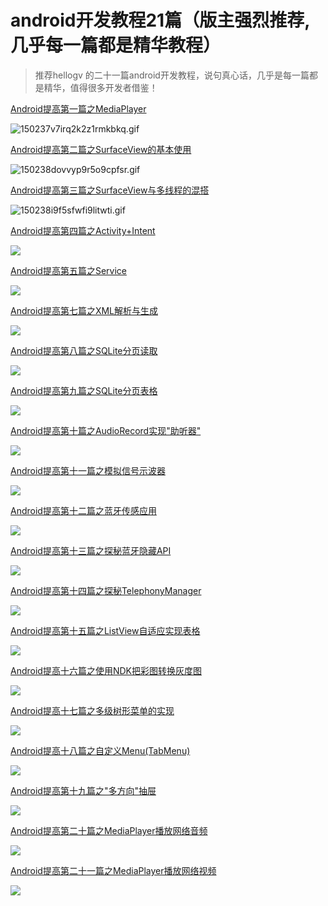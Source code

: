 android开发教程21篇（版主强烈推荐,几乎每一篇都是精华教程）
===

> 推荐hellogv 的二十一篇android开发教程，说句真心话，几乎是每一篇都是精华，值得很多开发者借鉴！


[Android提高第一篇之MediaPlayer](http://www.apkbus.com/android-23947-1-1.html)

![150237v7irq2k2z1rmkbkq.gif](http://www.apkbus.com/data/attachment/forum/201307/22/150237v7irq2k2z1rmkbkq.gif) 

[Android提高第二篇之SurfaceView的基本使用](http://www.apkbus.com/android-23948-1-1.html)

![150238dovvyp9r5o9cpfsr.gif](http://www.apkbus.com/data/attachment/forum/201307/22/150238dovvyp9r5o9cpfsr.gif)

[Android提高第三篇之SurfaceView与多线程的混搭](http://www.apkbus.com/android-23949-1-1.html)

![150238i9f5sfwfi9litwti.gif](http://www.apkbus.com/data/attachment/forum/201307/22/150238i9f5sfwfi9litwti.gif)

[Android提高第四篇之Activity+Intent](http://www.apkbus.com/android-23950-1-1.html)

![](http://www.apkbus.com/data/attachment/forum/201307/22/150238mso747iya7hrzorq.gif)

[Android提高第五篇之Service](http://www.apkbus.com/android-23951-1-1.html)

![](http://www.apkbus.com/data/attachment/forum/201307/22/150238ezdv7x6xazh2baji.gif)

[Android提高第七篇之XML解析与生成](http://www.apkbus.com/android-23953-1-1.html)

![](http://www.apkbus.com/data/attachment/forum/201307/22/150238bcua67ycgs7yz7c7.gif)

[Android提高第八篇之SQLite分页读取](http://www.apkbus.com/android-23954-1-1.html)

![](http://www.apkbus.com/data/attachment/forum/201307/22/150238hc5lovaejag1ljb4.gif)

[Android提高第九篇之SQLite分页表格](http://www.apkbus.com/android-23955-1-1.html)

![](http://www.apkbus.com/data/attachment/forum/201307/22/150238kzzs4g561cc76011.gif)

[Android提高第十篇之AudioRecord实现"助听器" ](http://www.apkbus.com/android-23956-1-1.html)

![](http://www.apkbus.com/data/attachment/forum/201307/22/150238g9pt2gmxyp59ym6c.gif)

[Android提高第十一篇之模拟信号示波器](http://www.apkbus.com/android-23957-1-1.html)

![](http://www.apkbus.com/data/attachment/forum/201307/22/150238qzf0xzfsup5bfjfo.gif)

[Android提高第十二篇之蓝牙传感应用](http://www.apkbus.com/android-23958-1-1.html)

![](http://www.apkbus.com/data/attachment/forum/201307/22/150238x4xseefm9294nqhe.gif)

[Android提高第十三篇之探秘蓝牙隐藏API](http://www.apkbus.com/android-23959-1-1.html)

![](http://www.apkbus.com/data/attachment/forum/201307/22/150238bpnbnh6aa7brabtp.gif)

[Android提高第十四篇之探秘TelephonyManager](http://www.apkbus.com/android-23960-1-1.html)

![](http://www.apkbus.com/data/attachment/forum/201307/22/150238cvgu7pu9w9897xqr.gif)

[Android提高第十五篇之ListView自适应实现表格](http://www.apkbus.com/android-23961-1-1.html)

![](http://www.apkbus.com/data/attachment/forum/201307/22/150238xiimekggudlgggfh.gif)

[Android提高十六篇之使用NDK把彩图转换灰度图](http://www.apkbus.com/android-23962-1-1.html)

![](http://www.apkbus.com/data/attachment/forum/201307/22/150238tqdh1wuutkqqutxy.gif)

[Android提高十七篇之多级树形菜单的实现](http://www.apkbus.com/android-23963-1-1.html)

![](http://www.apkbus.com/data/attachment/forum/201307/22/150238chboobtbbi1zi0ii.gif)

[Android提高十八篇之自定义Menu(TabMenu)](http://www.apkbus.com/android-23964-1-1.html)

![](http://www.apkbus.com/data/attachment/forum/201307/22/150238ds3w7n2nmtgxrnkm.gif)

[Android提高第十九篇之"多方向"抽屉](http://www.apkbus.com/android-23965-1-1.html)

![](http://www.apkbus.com/data/attachment/forum/201307/22/150238ghemyg26pzedg1r1.gif)

[Android提高第二十篇之MediaPlayer播放网络音频](http://www.apkbus.com/android-23966-1-1.html)

![](http://www.apkbus.com/data/attachment/forum/201307/22/150238jhix1qa7j317fvxj.gif)

[Android提高第二十一篇之MediaPlayer播放网络视频](http://www.apkbus.com/android-23967-1-1.html)

![](http://www.apkbus.com/data/attachment/forum/201307/22/150238fiibsio2bo33i3fi.gif)

